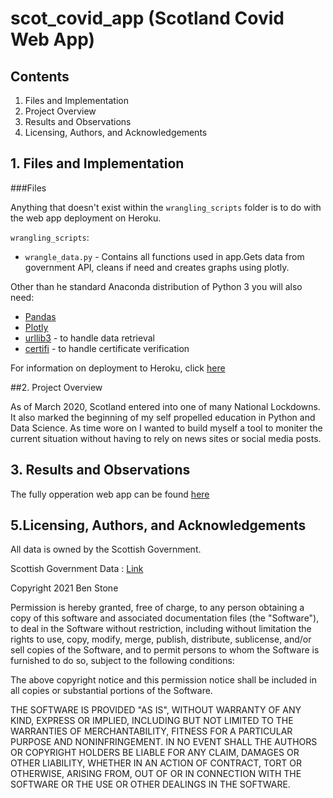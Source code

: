 # scot_covid_app (Scotland Covid Web App)

## Contents
1. Files and Implementation
2. Project Overview
3. Results and Observations
4. Licensing, Authors, and Acknowledgements

## 1. Files and Implementation

###Files

Anything that doesn't exist within the `wrangling_scripts` folder is to do with 
the web app deployment on Heroku.

`wrangling_scripts`:
  - `wrangle_data.py` - Contains all functions used in app.Gets data from government API, 
                        cleans if need and creates graphs using plotly.

Other than he standard Anaconda distribution of Python 3 you will also need:

- [Pandas](https://pandas.pydata.org/)
- [Plotly](https://plotly.com)
- [urllib3](https://pypi.org/project/urllib3/) - to handle  data retrieval
- [certifi](https://pypi.org/project/certifi/) - to handle certificate verification

For information on deployment to Heroku, click [here]('https://devcenter.heroku.com/categories/deployment')

##2. Project Overview

As of March 2020, Scotland entered into one of many National Lockdowns. It also
marked the beginning of my self propelled education in Python and Data Science.
As time wore on I wanted to build myself a tool to moniter the current situation 
without having to rely on news sites or social media posts.


## 3. Results and Observations

The fully opperation web app can be found [here]('http://scotcovidapp.herokuapp.com')

## 5.Licensing, Authors, and Acknowledgements
All data is owned by the Scottish Government.

Scottish Government Data : [Link]('https://statistics.gov.scot/home')


Copyright 2021 Ben Stone

Permission is hereby granted, free of charge, to any person obtaining a copy of this software and associated documentation files (the "Software"), to deal in the Software without restriction, including without limitation the rights to use, copy, modify, merge, publish, distribute, sublicense, and/or sell copies of the Software, and to permit persons to whom the Software is furnished to do so, subject to the following conditions:

The above copyright notice and this permission notice shall be included in all copies or substantial portions of the Software.

THE SOFTWARE IS PROVIDED "AS IS", WITHOUT WARRANTY OF ANY KIND, EXPRESS OR IMPLIED, INCLUDING BUT NOT LIMITED TO THE WARRANTIES OF MERCHANTABILITY, FITNESS FOR A PARTICULAR PURPOSE AND NONINFRINGEMENT. IN NO EVENT SHALL THE AUTHORS OR COPYRIGHT HOLDERS BE LIABLE FOR ANY CLAIM, DAMAGES OR OTHER LIABILITY, WHETHER IN AN ACTION OF CONTRACT, TORT OR OTHERWISE, ARISING FROM, OUT OF OR IN CONNECTION WITH THE SOFTWARE OR THE USE OR OTHER DEALINGS IN THE SOFTWARE.
